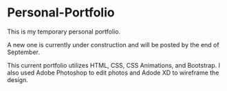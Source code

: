 # Personal-Portfolio

This is my temporary personal portfolio.

A new one is currently under construction and will be posted by the end of September.

This current portfolio utilizes HTML, CSS, CSS Animations, and Bootstrap. I also used Adobe Photoshop to edit photos and Adode XD to wireframe the design.